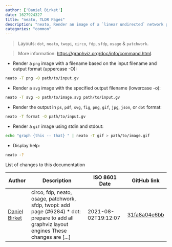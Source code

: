 ```yaml
---
author: ['Daniel Birket']
date: 1627924327
title: "neato, TLDR Pages"
description: "neato, Render an image of a `linear undirected` network graph from a `graphviz` file."
categories: "common"
---
```

> Layouts: `dot`, `neato`, `twopi`, `circo`, `fdp`, `sfdp`, `osage` & `patchwork`.

> More information: <https://graphviz.org/doc/info/command.html>.

- Render a `png` image with a filename based on the input filename and output format (uppercase -O):

```bash
neato -T png -O path/to/input.gv
```

- Render a `svg` image with the specified output filename (lowercase -o):

```bash
neato -T svg -o path/to/image.svg path/to/input.gv
```

- Render the output in `ps`, `pdf`, `svg`, `fig`, `png`, `gif`, `jpg`, `json`, or `dot` format:

```bash
neato -T format -O path/to/input.gv
```

- Render a `gif` image using stdin and stdout:

```bash
echo "graph {this -- that} " | neato -T gif > path/to/image.gif
```

- Display help:

```bash
neato -?
```
List of changes to this documentation


Author | Description | ISO 8601 Date | GitHub link
------|-----|-----|-----
[Daniel Birket](mailto:danielb@birket.com) | circo, fdp, neato, osage, patchwork, sfdp, twopi: add page (#6284) * dot: prepare to add all graphviz layout engines These changes are [...] | 2021-08-02T19:12:07 | [31fa8a04e6bb](https://github.com/tldr-pages/tldr/commit/31fa8a04e6bb2bcf654323ba791e9be3de2229b9)

